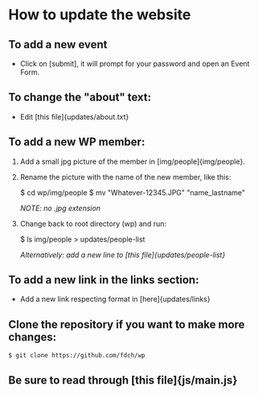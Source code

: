 # How to update the website

## To add a new event

* Click on [submit], it will prompt for your password and open an Event Form.

## To change the "about" text:

* Edit [this file]{updates/about.txt}

## To add a new WP member:

1. Add a small jpg picture of the member in [img/people]{img/people}.
2. Rename the picture with the name of the new member, like this:

	$ cd wp/img/people
	$ mv "Whatever-12345.JPG" "name_lastname"

	*NOTE: no .jpg extension*

3. Change back to root directory (wp) and run:
	
	$ ls img/people > updates/people-list

	*Alternatively: add a new line to [this file]{updates/people-list}*

## To add a new link in the links section:

* Add a new link respecting format in [here]{updates/links}

## Clone the repository if you want to make more changes:

	$ git clone https://github.com/fdch/wp

## Be sure to read through [this file]{js/main.js}